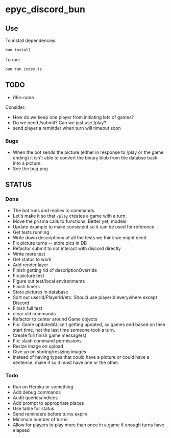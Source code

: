 # epyc_discord_bun

## Use

To install dependencies:

```bash
bun install
```

To run:

```bash
bun run index.ts
```

## TODO

* i18n-node

Consider:

* How do we keep one player from initiating lots of games?
* Do we need /submit? Can we just use /play?
* send player a reminder when turn will timeout soon

### Bugs

* When the bot sends the picture (either in response to /play or the game ending) it isn't able to convert the binary blob from the databse back into a picture.
* See the bug.png

## STATUS

### Done

* The bot runs and replies to commands.
* Let's make it so that `/play` creates a game with a turn.
* Move the prisma calls to functions. Better yet, models.
* Update example to make consistent so it can be used for reference.
* Get tests running
* Write down descriptions of all the tests we think we might need
* Fix picture turns -- store pics in DB
* Refactor submit to not interact with discord directly
* Write more test
* Get status to work
* Add render layer
* Finish getting rid of descriptionOverride
* Fix picture test
* Figure out test/local environments
* Finish timers
* Store pictures in database
* Sort out userId/PlayerId/etc. Should use playerId everywhere except Discord
* Finish full test
* clear old commands
* Refactor to center around Game objects
* Fix: Game updatedAt isn't getting updated, so games end based on their start time, not the last time someone took a turn.
* Create full finish game message(s)
* Fix: slash command permissions
* Resize image on upload
* Give up on storing/resizing images
* instead of having types that could have a picture or could have a sentence, make it so it must have one or the other.

### Todo
* Run on Heroku or something
* Add debug commands
* Audit queries/indices
* Add prompt to appropriate places
* Use table for status
* Send reminders before turns expire
* Minimum number of turns
* Allow for players to play more than once in a game if enough turns have elapsed